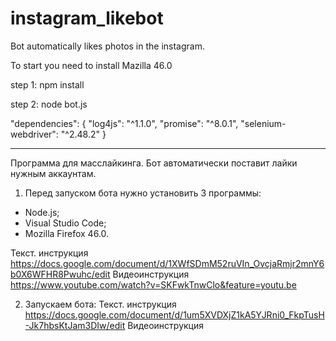 # instagram_likebot
Bot automatically likes photos in the instagram.

To start you need to install Mazilla 46.0


step 1:
npm install

step 2:
node bot.js


"dependencies": {
    "log4js": "^1.1.0",
    "promise": "^8.0.1",
    "selenium-webdriver": "^2.48.2"
  }

___________________________

Программа для масслайкинга.
Бот автоматически поставит лайки нужным аккаунтам.

1. Перед запуском бота нужно установить 3 программы:
-  Node.js;
- Visual Studio Code;
- Mozilla Firefox 46.0.

Текст. инструкция https://docs.google.com/document/d/1XWfSDmM52ruVIn_OvcjaRmjr2mnY6b0X6WFHR8Pwuhc/edit
Видеоинструкция https://www.youtube.com/watch?v=SKFwkTnwClo&feature=youtu.be

2. Запускаем бота:
Текст. инструкция https://docs.google.com/document/d/1um5XVDXjZ1kA5YJRni0_FkpTusH-Jk7hbsKtJam3DIw/edit
Видеоинструкция 
